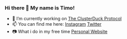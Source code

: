 ### Hi there 👋 My name is Timo!


- 🔭 I’m currently working on [The ClusterDuck Protocol](https://github.com/Call-for-Code/ClusterDuck-Protocol)
- 📫 You can find me here: [Instagram](https://www.instagram.com/timowielink/) [Twitter](https://twitter.com/Timo_Wielink)
- 📷 What i do in my free time [Personal Website](https://timowielink.com)
